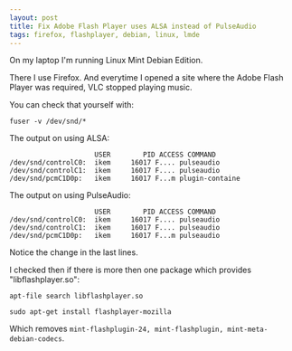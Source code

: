 ```yaml
---
layout: post
title: Fix Adobe Flash Player uses ALSA instead of PulseAudio
tags: firefox, flashplayer, debian, linux, lmde
---
```


On my laptop I'm running Linux Mint Debian Edition.

There I use Firefox. And everytime I opened a site where the Adobe Flash Player was required, VLC stopped playing music.

You can check that yourself with:

```
fuser -v /dev/snd/*
```

The output on using ALSA:

```
                     USER        PID ACCESS COMMAND
/dev/snd/controlC0:  ikem     16017 F.... pulseaudio
/dev/snd/controlC1:  ikem     16017 F.... pulseaudio
/dev/snd/pcmC1D0p:   ikem     16017 F...m plugin-containe
```

The output on using PulseAudio:

```
                     USER        PID ACCESS COMMAND
/dev/snd/controlC0:  ikem     16017 F.... pulseaudio
/dev/snd/controlC1:  ikem     16017 F.... pulseaudio
/dev/snd/pcmC1D0p:   ikem     16017 F...m pulseaudio
```

Notice the change in the last lines.

I checked then if there is more then one package which provides "libflashplayer.so":

```
apt-file search libflashplayer.so
```

```
sudo apt-get install flashplayer-mozilla
```

Which removes `mint-flashplugin-24, mint-flashplugin, mint-meta-debian-codecs`.

